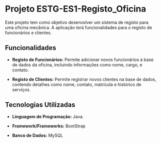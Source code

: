 # Projeto ESTG-ES1-Registo_Oficina

Este projeto tem como objetivo desenvolver um sistema de registo para uma oficina mecânica. A aplicação terá funcionalidades para o registo de funcionários e clientes.

## Funcionalidades

- **Registo de Funcionários:** Permite adicionar novos funcionários à base de dados da oficina, incluindo informações como nome, cargo, e contato.
  
- **Registo de Clientes:** Permite registrar novos clientes na base de dados, contendo detalhes como nome, contato, matrícula e histórico de serviços.

## Tecnologias Utilizadas

- **Linguagem de Programação:** Java.
  
- **Framework/Frameworks:** BootStrap
  
- **Banco de Dados:** MySQL

